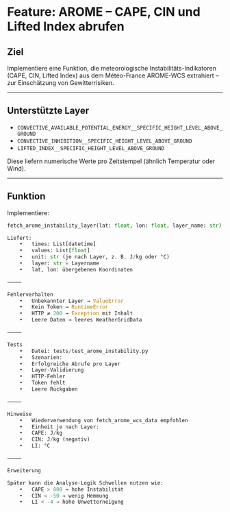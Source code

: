 # Feature: AROME – CAPE, CIN und Lifted Index abrufen

## Ziel

Implementiere eine Funktion, die meteorologische Instabilitäts-Indikatoren (CAPE, CIN, Lifted Index) aus dem Météo-France AROME-WCS extrahiert – zur Einschätzung von Gewitterrisiken.

---

## Unterstützte Layer

- `CONVECTIVE_AVAILABLE_POTENTIAL_ENERGY__SPECIFIC_HEIGHT_LEVEL_ABOVE_GROUND`
- `CONVECTIVE_INHIBITION__SPECIFIC_HEIGHT_LEVEL_ABOVE_GROUND`
- `LIFTED_INDEX__SPECIFIC_HEIGHT_LEVEL_ABOVE_GROUND`

Diese liefern numerische Werte pro Zeitstempel (ähnlich Temperatur oder Wind).

---

## Funktion

Implementiere:

```python
fetch_arome_instability_layer(lat: float, lon: float, layer_name: str) -> WeatherGridData

Liefert:
	•	times: List[datetime]
	•	values: List[float]
	•	unit: str (je nach Layer, z. B. J/kg oder °C)
	•	layer: str = Layername
	•	lat, lon: übergebenen Koordinaten

⸻

Fehlerverhalten
	•	Unbekannter Layer → ValueError
	•	Kein Token → RuntimeError
	•	HTTP ≠ 200 → Exception mit Inhalt
	•	Leere Daten → leeres WeatherGridData

⸻

Tests
	•	Datei: tests/test_arome_instability.py
	•	Szenarien:
	•	Erfolgreiche Abrufe pro Layer
	•	Layer-Validierung
	•	HTTP-Fehler
	•	Token fehlt
	•	Leere Rückgaben

⸻

Hinweise
	•	Wiederverwendung von fetch_arome_wcs_data empfohlen
	•	Einheit je nach Layer:
	•	CAPE: J/kg
	•	CIN: J/kg (negativ)
	•	LI: °C

⸻

Erweiterung

Später kann die Analyse-Logik Schwellen nutzen wie:
	•	CAPE > 800 → hohe Instabilität
	•	CIN < -50 → wenig Hemmung
	•	LI < -4 → hohe Unwetterneigung